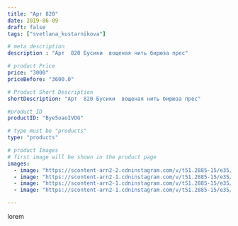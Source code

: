 ```yaml
---
title: "Арт 820"
date: 2019-06-09
draft: false
tags: ["svetlana_kustarnikova"]

# meta description
description : "Арт  820 Бусики  вощеная нить бирюза прес"

# product Price
price: "3000"
priceBefore: "3600.0"

# Product Short Description
shortDescription: "Арт  820 Бусики  вощеная нить бирюза прес"

#product ID
productID: "Bye5oaoIVOG"

# type must be "products"
type: "products"

# product Images
# first image will be shown in the product page
images:
  - image: "https://scontent-arn2-2.cdninstagram.com/v/t51.2885-15/e35/61144606_2046370925665476_9080472469093273087_n.jpg?se=8&tp=1&_nc_ht=scontent-arn2-2.cdninstagram.com&_nc_cat=100&_nc_ohc=7vberYXtrlkAX_ITaIN&ccb=7-4&oh=abc2f5f9cd1af5727080d5b089e61cd2&oe=6081B79F&ig_cache_key=MjA2MjMzOTEyMjI3NTcxNTY2Nw%3D%3D.2-ccb7-4"
  - image: "https://scontent-arn2-1.cdninstagram.com/v/t51.2885-15/e35/62055556_453423922113021_1496670155518077394_n.jpg?se=8&tp=1&_nc_ht=scontent-arn2-1.cdninstagram.com&_nc_cat=109&_nc_ohc=xuKjiSAA3vwAX8ccj4f&ccb=7-4&oh=2fd12a6b85e10a338febc4c6e43170a4&oe=608221D8&ig_cache_key=MjA2MjMzOTEyMjI1ODc5MzQwNg%3D%3D.2-ccb7-4"
  - image: "https://scontent-arn2-1.cdninstagram.com/v/t51.2885-15/e35/61995375_442968503148275_4193008323169635380_n.jpg?tp=1&_nc_ht=scontent-arn2-1.cdninstagram.com&_nc_cat=111&_nc_ohc=72YWrFD6n0cAX8w_AQ3&ccb=7-4&oh=c29ab3ad65b3b9acae098070cd51e72f&oe=6082AEEA&ig_cache_key=MjA2MjMzOTEyMjI2NzM4ODI5OA%3D%3D.2-ccb7-4"
  - image: "https://scontent-arn2-1.cdninstagram.com/v/t51.2885-15/e35/61349624_326871557981721_2508445422575820331_n.jpg?se=8&tp=1&_nc_ht=scontent-arn2-1.cdninstagram.com&_nc_cat=109&_nc_ohc=YqwlXTovXEAAX9fOdxh&ccb=7-4&oh=c56e9824dfa6ef0ac2632d3978a7df0e&oe=6082A6DC&ig_cache_key=MjA2MjMzOTEyMjI3NTY4NzAwNw%3D%3D.2-ccb7-4"

---
```

lorem
